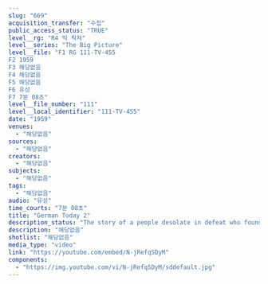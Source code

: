 ```yaml
---
slug: "669"
acquisition_transfer: "수집"
public_access_status: "TRUE"
level__rg: "R4 빅 픽쳐"
level__series: "The Big Picture"
level__file: "F1 RG 111-TV-455
F2 1959
F3 해당없음
F4 해당없음
F5 해당없음
F6 유성
F7 7분 08초"
level__file_number: "111"
level__local_identifier: "111-TV-455"
date: "1959"
venues: 
  - "해당없음"
sources: 
  - "해당없음"
creators: 
  - "해당없음"
subjects: 
  - "해당없음"
tags: 
  - "해당없음"
audio: "유성"
time_courts: "7분 08초"
title: "German Today 2"
description_status: "The story of a people desolate in defeat who found the way back with the help of the military force which defeated them."
description: "해당없음"
shotlist: "해당없음"
media_type: "video"
link: "https://youtube.com/embed/N-jRefqSDyM"
components: 
  - "https://img.youtube.com/vi/N-jRefqSDyM/sddefault.jpg"
---
```

